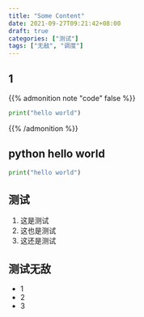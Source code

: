 ```yaml
---
title: "Some Content"
date: 2021-09-27T09:21:42+08:00
draft: true
categories: ["测试"]
tags: ["无敌", "调度"]
---
```


## 1
{{% admonition note "code" false %}}
```python
print("hello world")
```
{{% /admonition %}}

## python hello world
```python
print("hello world")
```

## 测试
1. 这是测试
2. 这也是测试
3. 这还是测试

## 测试无敌
* 1
* 2
* 3

